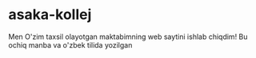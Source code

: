 # asaka-kollej
Men O'zim taxsil olayotgan maktabimning web saytini ishlab chiqdim!
Bu ochiq manba va o'zbek tilida yozilgan
